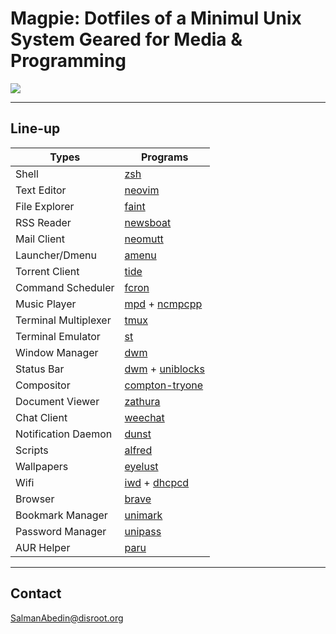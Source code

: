 # Magpie: Dotfiles of a Minimul Unix System Geared for Media & Programming

![](https://gitlab.com/salman-abedin/assets/-/raw/master/magpie/magpie2.png)

---

## Line-up

| Types                | Programs                                                                                                |
| -------------------- | ------------------------------------------------------------------------------------------------------- |
| Shell                | [zsh](http://www.zsh.org/)                                                                              |
| Text Editor          | [neovim](https://github.com/neovim/neovim)                                                              |
| File Explorer        | [faint](https://github.com/salman-abedin/faint)                                                         |
| RSS Reader           | [newsboat](https://github.com/newsboat/newsboat)                                                        |
| Mail Client          | [neomutt](https://github.com/neomutt/neomutt)                                                           |
| Launcher/Dmenu       | [amenu](https://github.com/salman-abedin/amenu)                                                         |
| Torrent Client       | [tide](https://github.com/salman-abedin/tide)                                                           |
| Command Scheduler    | [fcron](http://fcron.free.fr/)                                                                          |
| Music Player         | [mpd](https://github.com/MusicPlayerDaemon/MPD) + [ncmpcpp](https://github.com/ncmpcpp/ncmpcpp)         |
| Terminal Multiplexer | [tmux](https://github.com/tmux/tmux)                                                                    |
| Terminal Emulator    | [st](https://github.com/salman-abedin/st)                                                               |
| Window Manager       | [dwm](https://github.com/salman-abedin/dwm)                                                             |
| Status Bar           | [dwm](https://github.com/salman-abedin/dwm) + [uniblocks](https://github.com/salman-abedin/uniblocks)   |
| Compositor           | [compton-tryone](https://github.com/tryone144/compton)                                                  |
| Document Viewer      | [zathura](https://github.com/pwmt/zathura)                                                              |
| Chat Client          | [weechat](https://weechat.org/)                                                                         |
| Notification Daemon  | [dunst](https://github.com/dunst-project/dunst)                                                         |
| Scripts              | [alfred](https://github.com/salman-abedin/alfred)                                                       |
| Wallpapers           | [eyelust](https://github.com/salman-abedin/eyelust)                                                     |
| Wifi                 | [iwd](https://wiki.archlinux.org/index.php/Iwd) + [dhcpcd](https://wiki.archlinux.org/index.php/dhcpcd) |
| Browser              | [brave](https://github.com/brave/brave-browser)                                                         |
| Bookmark Manager     | [unimark](https://github.com/salman-abedin/unimark)                                                     |
| Password Manager     | [unipass](https://github.com/salman-abedin/unipass)                                                     |
| AUR Helper           | [paru](https://github.com/Morganamilo/paru)                                                             |

---

## Contact

SalmanAbedin@disroot.org
